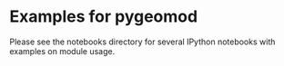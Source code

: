 Examples for pygeomod
=====================

Please see the notebooks directory for several IPython notebooks with examples on module usage.
